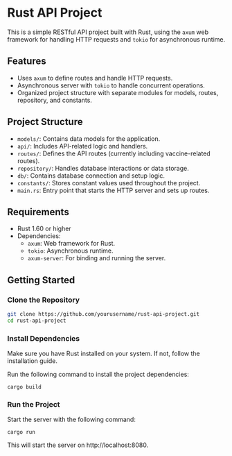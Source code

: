 # Rust API Project

This is a simple RESTful API project built with Rust, using the `axum` web framework for handling HTTP requests and `tokio` for asynchronous runtime.

## Features

- Uses `axum` to define routes and handle HTTP requests.
- Asynchronous server with `tokio` to handle concurrent operations.
- Organized project structure with separate modules for models, routes, repository, and constants.

## Project Structure

- `models/`: Contains data models for the application.
- `api/`: Includes API-related logic and handlers.
- `routes/`: Defines the API routes (currently including vaccine-related routes).
- `repository/`: Handles database interactions or data storage.
- `db/`: Contains database connection and setup logic.
- `constants/`: Stores constant values used throughout the project.
- `main.rs`: Entry point that starts the HTTP server and sets up routes.

## Requirements

- Rust 1.60 or higher
- Dependencies:
  - `axum`: Web framework for Rust.
  - `tokio`: Asynchronous runtime.
  - `axum-server`: For binding and running the server.

## Getting Started

### Clone the Repository

```bash
git clone https://github.com/yourusername/rust-api-project.git
cd rust-api-project
```

### Install Dependencies

Make sure you have Rust installed on your system. If not, follow the installation guide.

Run the following command to install the project dependencies:
```
cargo build
```

### Run the Project

Start the server with the following command:
```
cargo run
```
This will start the server on http://localhost:8080.
